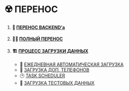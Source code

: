 # ☢️ ПЕРЕНОС

1. #### 🧙 [ПЕРЕНОС BACKEND’а](https://github.com/CrappyCodeMaker/ECCENTEX-KNOWLEGE/blob/main/Content/9%20Delivery/9.1%20Backend/Back.md)
1. #### 🧙‍♂️ [ПОЛНЫЙ ПЕРЕНОС](https://github.com/CrappyCodeMaker/ECCENTEX-KNOWLEGE/blob/main/Content/9%20Delivery/9.2%20Full/Full.md)
1. #### 🏗️ [ПРОЦЕСС ЗАГРУЗКИ ДАННЫХ](https://github.com/CrappyCodeMaker/ECCENTEX-KNOWLEGE/blob/main/Content/9%20Delivery/9.3%20Load%20from%20CSV/LoadCSV.md#%EF%B8%8F-%D0%BF%D1%80%D0%BE%D1%86%D0%B5%D1%81%D1%81-%D0%B7%D0%B0%D0%B3%D1%80%D1%83%D0%B7%D0%BA%D0%B8-%D0%B4%D0%B0%D0%BD%D0%BD%D1%8B%D1%85)
    * 🚅 [ЕЖЕДНЕВНАЯ АВТОМАТИЧЕСКАЯ ЗАГРУЗКА](link)
    * 📲 [ЗАГРУЗКА ДОП. ТЕЛЕФОНОВ](link)
    * 🕑 [TASK SCHEDULER](link)
    * 💩 [ЗАГРУЗКА ТЕСТОВЫХ ДАННЫХ](link)